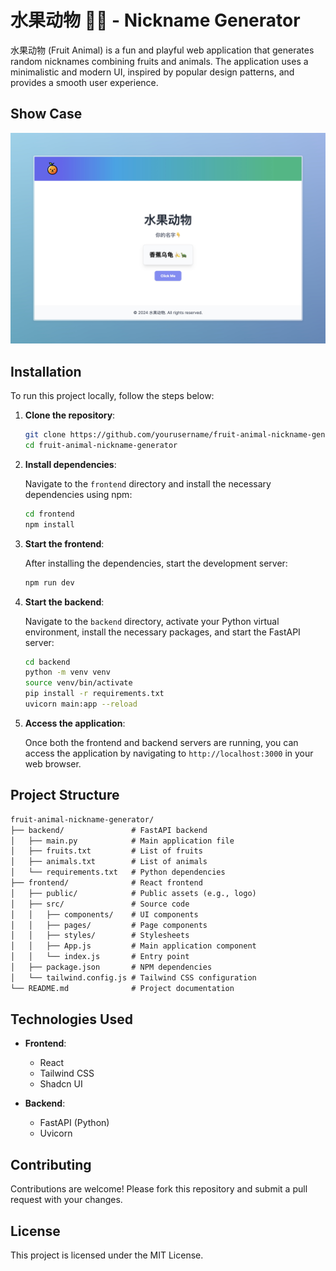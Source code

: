 # 水果动物 🍇🐒 - Nickname Generator

水果动物 (Fruit Animal) is a fun and playful web application that generates random nicknames combining fruits and animals. The application uses a minimalistic and modern UI, inspired by popular design patterns, and provides a smooth user experience.

## Show Case

![DEMO](./public/demo1.jpg)

## Installation

To run this project locally, follow the steps below:

1. **Clone the repository**:

   ```bash
   git clone https://github.com/yourusername/fruit-animal-nickname-generator.git
   cd fruit-animal-nickname-generator
   ```

2. **Install dependencies**:

   Navigate to the `frontend` directory and install the necessary dependencies using npm:

   ```bash
   cd frontend
   npm install
   ```

3. **Start the frontend**:

   After installing the dependencies, start the development server:

   ```bash
   npm run dev
   ```

4. **Start the backend**:

   Navigate to the `backend` directory, activate your Python virtual environment, install the necessary packages, and start the FastAPI server:

   ```bash
   cd backend
   python -m venv venv
   source venv/bin/activate
   pip install -r requirements.txt
   uvicorn main:app --reload
   ```

5. **Access the application**:

   Once both the frontend and backend servers are running, you can access the application by navigating to `http://localhost:3000` in your web browser.

## Project Structure

```txt
fruit-animal-nickname-generator/
├── backend/               # FastAPI backend
│   ├── main.py            # Main application file
│   ├── fruits.txt         # List of fruits
│   ├── animals.txt        # List of animals
│   └── requirements.txt   # Python dependencies
├── frontend/              # React frontend
│   ├── public/            # Public assets (e.g., logo)
│   ├── src/               # Source code
│   │   ├── components/    # UI components
│   │   ├── pages/         # Page components
│   │   ├── styles/        # Stylesheets
│   │   ├── App.js         # Main application component
│   │   └── index.js       # Entry point
│   ├── package.json       # NPM dependencies
│   └── tailwind.config.js # Tailwind CSS configuration
└── README.md              # Project documentation
```

## Technologies Used

- **Frontend**:
  - React
  - Tailwind CSS
  - Shadcn UI

- **Backend**:
  - FastAPI (Python)
  - Uvicorn

## Contributing

Contributions are welcome! Please fork this repository and submit a pull request with your changes.

## License

This project is licensed under the MIT License.
